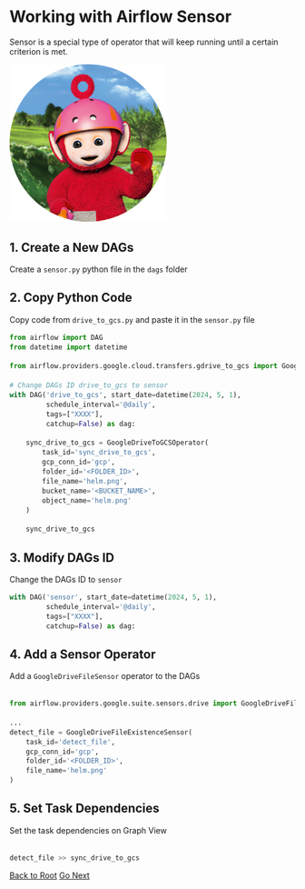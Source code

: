 # Working with Airflow Sensor

Sensor is a special type of operator that will keep running until a certain criterion is met.

<img src="./po.png" width="55%">

## 1. Create a New DAGs

Create  a `sensor.py` python file in the `dags` folder

## 2. Copy Python Code

Copy code from `drive_to_gcs.py` and paste it in the `sensor.py` file

```python {"id":"01HYPZPMPBC5SCV84XCCV3EE6G"}
from airflow import DAG
from datetime import datetime

from airflow.providers.google.cloud.transfers.gdrive_to_gcs import GoogleDriveToGCSOperator

# Change DAGs ID drive_to_gcs to sensor
with DAG('drive_to_gcs', start_date=datetime(2024, 5, 1),
         schedule_interval='@daily',
         tags=["XXXX"],
         catchup=False) as dag:
         
    sync_drive_to_gcs = GoogleDriveToGCSOperator(
        task_id='sync_drive_to_gcs',
        gcp_conn_id='gcp',
        folder_id='<FOLDER_ID>',
        file_name='helm.png',
        bucket_name='<BUCKET_NAME>',
        object_name='helm.png'
    )

    sync_drive_to_gcs
```

## 3. Modify DAGs ID

Change the DAGs ID to `sensor`

```python {"id":"01HYPZPMPBC5SCV84XCFREC3DV"}
with DAG('sensor', start_date=datetime(2024, 5, 1),
         schedule_interval='@daily',
         tags=["XXXX"],
         catchup=False) as dag:
```

## 4. Add a Sensor Operator

Add a `GoogleDriveFileSensor` operator to the DAGs

```python {"id":"01HYPZPMPBC5SCV84XCH9QD707"}

from airflow.providers.google.suite.sensors.drive import GoogleDriveFileExistenceSensor

...
detect_file = GoogleDriveFileExistenceSensor(
    task_id='detect_file',
    gcp_conn_id='gcp',
    folder_id='<FOLDER_ID>',
    file_name='helm.png'
)

```

## 5. Set Task Dependencies

Set the task dependencies on Graph View

```python {"id":"01HYPZPMPBC5SCV84XCJR8SXP9"}

detect_file >> sync_drive_to_gcs

```

[Back to Root](../../README.md)
[Go Next](../chapter-08/README.md)
